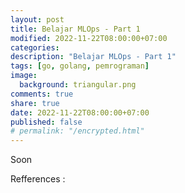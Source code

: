 ```yaml
---
layout: post
title: Belajar MLOps - Part 1
modified: 2022-11-22T08:00:00+07:00
categories:
description: "Belajar MLOps - Part 1"
tags: [go, golang, pemrograman]
image:
  background: triangular.png
comments: true
share: true
date: 2022-11-22T08:00:00+07:00
published: false
# permalink: "/encrypted.html"
---
```


Soon

Refferences :